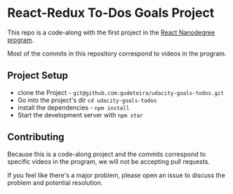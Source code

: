 # React-Redux To-Dos Goals Project
This repo is a code-along with the first project in the [React Nanodegree program](https://www.udacity.com/course/react-nanodegree--nd019).

Most of the commits in this repository correspond to videos in the program.

## Project Setup

* clone the Project - `git@github.com:gudeteira/udacity-goals-todos.git`
* Go into the project's dir `cd udacity-goals-todos` 
* install the dependencies - `npm install`
* Start the development server with `npm star`

## Contributing

Because this is a code-along project and the commits correspond to specific videos in the program, we will not be accepting pull requests.

If you feel like there's a major problem, please open an issue to discuss the problem and potential resolution.
